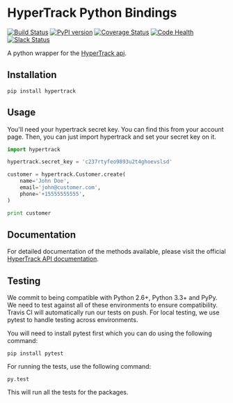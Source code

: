 HyperTrack Python Bindings
==========================
[![Build Status](https://travis-ci.org/hypertrack/hypertrack-python.svg)](https://travis-ci.org/hypertrack/hypertrack-python/)
[![PyPI version](https://badge.fury.io/py/hypertrack.svg)](https://badge.fury.io/py/hypertrack)
[![Coverage Status](https://coveralls.io/repos/github/hypertrack/hypertrack-python/badge.svg?branch=master)](https://coveralls.io/github/hypertrack/hypertrack-python?branch=master)
[![Code Health](https://landscape.io/github/hypertrack/hypertrack-python/master/landscape.png)](https://landscape.io/github/hypertrack/hypertrack-python/master)
[![Slack Status](http://slack.hypertrack.io/badge.svg)](http://slack.hypertrack.io)

A python wrapper for the [HyperTrack api](http://docs.hypertrack.io).

Installation
------------
```
pip install hypertrack
```

Usage
------

You'll need your hypertrack secret key. You can find this from your account page.
Then, you can just import hypertrack and set your secret key on it.

```python
import hypertrack

hypertrack.secret_key = 'c237rtyfeo9893u2t4ghoevslsd'

customer = hypertrack.Customer.create(
    name='John Doe',
    email='john@customer.com',
    phone='+15555555555',
)

print customer
```

Documentation
-------------

For detailed documentation of the methods available, please visit the official [HyperTrack API documentation](http://docs.hypertrack.io).

Testing
-------
We commit to being compatible with Python 2.6+, Python 3.3+ and PyPy. We need to test against all of these environments to ensure compatibility. Travis CI will automatically run our tests on push. For local testing, we use pytest to handle testing across environments.

You will need to install pytest first which you can do using the following command:
```
pip install pytest
```

For running the tests, use the following command:
```
py.test
```
This will run all the tests for the packages.
